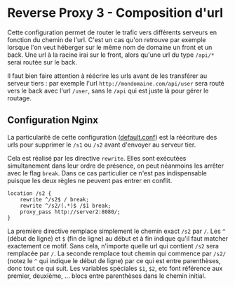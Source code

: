 # Reverse Proxy 3 - Composition d'url

Cette configuration permet de router le trafic vers différents serveurs en fonction du chemin de l'url. C'est un cas qu'on retrouve par exemple lorsque l'on veut héberger sur le même nom de domaine un front et un back. Une url à la racine irai sur le front, alors qu'une url du type `/api/*` serai routée sur le back.

Il faut bien faire attention à réécrire les urls avant de les transférer au serveur tiers : par exemple l'url `http://mondomaine.com/api/user` sera routé vers le back avec l'url `/user`, sans le `/api` qui est juste là pour gérer le routage.

## Configuration Nginx

La particularité de cette configuration ([default.conf](default.conf)) est la réécriture des urls pour supprimer le `/s1` ou `/s2` avant d'envoyer au serveur tier.

Cela est réalisé par les directive `rewrite`. Elles sont exécutées simultanement dans leur ordre de présence, on peut néanmoins les arrêter avec le flag `break`. Dans ce cas particulier ce n'est pas indispensable puisque les deux règles ne peuvent pas entrer en conflit.

```
location /s2 {
    rewrite ^/s2$ / break;
    rewrite ^/s2/(.*)$ /$1 break;
    proxy_pass http://server2:8080/;
}
```

La première directive remplace simplement le chemin exact `/s2` par `/`.  Les `^` (début de ligne) et `$` (fin de ligne) au début et à fin indique qu'il faut matcher exactement ce motif. Sans cela, n'importe quelle url qui contient `/s2` sera remplacée par `/`. La seconde remplace tout chemin qui commence par `/s2/` (notez le `^` qui indique le début de ligne) par ce qui est entre parenthèses, donc tout ce qui suit. Les variables spéciales `$1`, `$2`, etc font référence aux premier, deuxième, ... blocs entre parenthèses dans le chemin initial.

